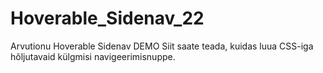 # Hoverable_Sidenav_22
Arvutionu Hoverable Sidenav DEMO
Siit saate teada, kuidas luua CSS-iga hõljutavaid külgmisi navigeerimisnuppe.
